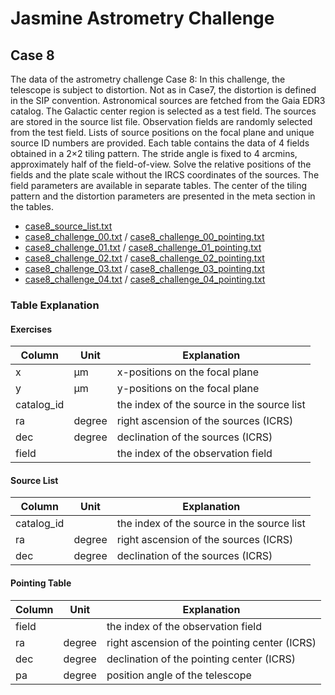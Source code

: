# Jasmine Astrometry Challenge
## Case 8
The data of the astrometry challenge Case 8: In this challenge, the telescope is subject to distortion. Not as in Case7, the distortion is defined in the SIP convention. Astronomical sources are fetched from the Gaia EDR3 catalog. The Galactic center region is selected as a test field. The sources are stored in the source list file. Observation fields are randomly selected from the test field. Lists of source positions on the focal plane and unique source ID numbers are provided. Each table contains the data of 4 fields obtained in a 2&times;2 tiling pattern. The stride angle is fixed to 4 arcmins, approximately half of the field-of-view. Solve the relative positions of the fields and the plate scale without the IRCS coordinates of the sources. The field parameters are available in separate tables. The center of the tiling pattern and the distortion parameters are presented in the meta section in the tables.


- [case8_source_list.txt](https://github.com/xr0038/jasmine_warpfield/raw/master/challenge/case8/case8_source_list.txt)
- [case8_challenge_00.txt](https://github.com/xr0038/jasmine_warpfield/raw/master/challenge/case8/case8_challenge_00.txt) / [case8_challenge_00_pointing.txt](https://github.com/xr0038/jasmine_warpfield/raw/master/challenge/case8/case8_challenge_00_pointing.txt)
- [case8_challenge_01.txt](https://github.com/xr0038/jasmine_warpfield/raw/master/challenge/case8/case8_challenge_01.txt) / [case8_challenge_01_pointing.txt](https://github.com/xr0038/jasmine_warpfield/raw/master/challenge/case8/case8_challenge_01_pointing.txt)
- [case8_challenge_02.txt](https://github.com/xr0038/jasmine_warpfield/raw/master/challenge/case8/case8_challenge_02.txt) / [case8_challenge_02_pointing.txt](https://github.com/xr0038/jasmine_warpfield/raw/master/challenge/case8/case8_challenge_02_pointing.txt)
- [case8_challenge_03.txt](https://github.com/xr0038/jasmine_warpfield/raw/master/challenge/case8/case8_challenge_03.txt) / [case8_challenge_03_pointing.txt](https://github.com/xr0038/jasmine_warpfield/raw/master/challenge/case8/case8_challenge_03_pointing.txt)
- [case8_challenge_04.txt](https://github.com/xr0038/jasmine_warpfield/raw/master/challenge/case8/case8_challenge_04.txt) / [case8_challenge_04_pointing.txt](https://github.com/xr0038/jasmine_warpfield/raw/master/challenge/case8/case8_challenge_04_pointing.txt)


### Table Explanation
#### Exercises

|Column|Unit|Explanation|
|------|-----|-----|
|x|&mu;m|x-positions on the focal plane|
|y|&mu;m|y-positions on the focal plane|
|catalog_id||the index of the source in the source list|
|ra|degree|right ascension of the sources (ICRS)|
|dec|degree|declination of the sources (ICRS)|
|field||the index of the observation field|


#### Source List

|Column|Unit|Explanation|
|------|-----|-----|
|catalog_id||the index of the source in the source list|
|ra|degree|right ascension of the sources (ICRS)|
|dec|degree|declination of the sources (ICRS)|


#### Pointing Table

|Column|Unit|Explanation|
|------|-----|-----|
|field||the index of the observation field|
|ra|degree|right ascension of the pointing center (ICRS)|
|dec|degree|declination of the pointing center (ICRS)|
|pa|degree|position angle of the telescope|
